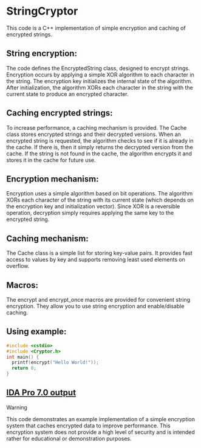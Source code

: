 # StringCryptor
This code is a C++ implementation of simple encryption and caching of encrypted strings.
## String encryption:
The code defines the EncryptedString class, designed to encrypt strings.
Encryption occurs by applying a simple XOR algorithm to each character in the string.
The encryption key initializes the internal state of the algorithm. After initialization, the algorithm XORs each character in the string with the current state to produce an encrypted character.
## Caching encrypted strings:
To increase performance, a caching mechanism is provided. The Cache class stores encrypted strings and their decrypted versions.
When an encrypted string is requested, the algorithm checks to see if it is already in the cache. If there is, then it simply returns the decrypted version from the cache.
If the string is not found in the cache, the algorithm encrypts it and stores it in the cache for future use.
## Encryption mechanism:
Encryption uses a simple algorithm based on bit operations.
The algorithm XORs each character of the string with its current state (which depends on the encryption key and initialization vector).
Since XOR is a reversible operation, decryption simply requires applying the same key to the encrypted string.
## Caching mechanism:
The Cache class is a simple list for storing key-value pairs.
It provides fast access to values ​​by key and supports removing least used elements on overflow.
## Macros:
The encrypt and encrypt_once macros are provided for convenient string encryption. They allow you to use string encryption and enable/disable caching.

## Using example:
```cpp
#include <cstdio>
#include <Cryptor.h>
int main() {
  printf(encrypt("Hello World!"));
  return 0;
}
```
## [IDA Pro 7.0 output](Output.cpp)

> [!WARNING]
> This code demonstrates an example implementation of a simple encryption system that caches encrypted data to improve performance. This encryption system does not provide a high level of security and is intended rather for educational or demonstration purposes.

